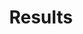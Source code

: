 ---
title: Results

components:
- component_name: hero
  supertitle: Results
  title: Acheive better outcomes
  description: Albert challenges students to apply what they learn and make connections between concepts. The results speak for themselves.
  img_src: "assets/img/hero-test.svg"

- component_name: barGraph
  component_title: Groundbreaking efficacy research
  component_description: Based on a controlled study, schools that implemented Albert saw a TBD% improvement in test scores and a strong correlation between scores and Albert usage. Learn more about our methodology
  graphs:
  - graph_title: 2 Year Averages
    tab_label: English
    data:
    - bar_value: 55
      bar_value_label: Custom label
      bar_color: "#DD5566"
      group_label: National

    - bar_value: 70
      bar_value_label: Custom value would gohere
      group_label: Albert

    - bar_value: 15
      group_label: Difference

  - graph_title: 2 Year Averages
    tab_label: History
    data:
    - bar_value: 53
      bar_color: "#DD5566"
      group_label: National

    - bar_value: 66
      group_label: Albert

    - bar_value: 13
      group_label: Difference

  - graph_title: 2 Year Averages
    tab_label: Social Studies
    data:
    - bar_value: 57
      bar_color: "#DD5566"
      group_label: National

    - bar_value: 73
      group_label: Albert

    - bar_value: 16
      group_label: Difference

  - graph_title: 2 Year Averages
    tab_label: Languages
    data:
    - bar_value: 85
      bar_color: "#DD5566"
      group_label: National

    - bar_value: 87
      group_label: Albert

    - bar_value: 2
      group_label: Difference

  - graph_title: 2 Year Averages
    tab_label: Math
    data:
    - bar_value: 63
      bar_color: "#DD5566"
      group_label: National

    - bar_value: 70
      group_label: Albert

    - bar_value: 8
      group_label: Difference

  - graph_title: 2 Year Averages
    tab_label: Science
    data:
    - bar_value: 55
      bar_color: "#DD5566"
      group_label: National

    - bar_value: 68
      group_label: Albert

    - bar_value: 13
      group_label: Difference

  - graph_title: 2 Year Averages
    tab_label: Comp Sci
    data:
    - bar_value: 68
      bar_color: "#DD5566"
      group_label: National

    - bar_value: 80
      group_label: Albert

    - bar_value: 12
      group_label: Difference

- component_name: hero
  title: Case studies
  description: See how Albert has helped schools significantly improve learning outcomes and boost teacher productivity.
  cta_label: Explore case studies
  cta_url: /case-studies
  img_src: "assets/img/hero-test.svg"

- component_name: testimonials
  title: testimonials
  testimonialItems:
  - title: Title 1
    quote: quote 1 lorem ipsum ipsum lorem ipsum ipsum random text here that would be the quote
    teacher_name: Name 1
    teacher_img_src: "assets/img/testimonials/Phelps, David_square_sm.jpg"
    teacher_type: Teacher type 1
    teacher_level: Teacher level 1
    teacher_location: Chicago, IL 1

  - title: Title 2
    quote: quote 2 lorem ipsum ipsum lorem ipsum ipsum random text here that would be the quote
    teacher_img_src: "assets/img/testimonials/Gilezan, Lauren_square_sm.jpg"
    teacher_name: Name 2
    teacher_type: Teacher type 2
    teacher_level: Teacher level 2
    location: Chicago, IL 2
---
